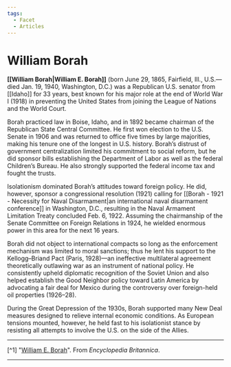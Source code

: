 ```yaml
---
tags:
  - Facet
  - Articles
---
```

# William Borah

**[[William Borah|William E. Borah]]** (born June 29, 1865, Fairfield, Ill., U.S.—died Jan. 19, 1940, Washington, D.C.) was a Republican U.S. senator from [[Idaho]] for 33 years, best known for his major role at the end of World War I (1918) in preventing the United States from joining the League of Nations and the World Court.

Borah practiced law in Boise, Idaho, and in 1892 became chairman of the Republican State Central Committee. He first won election to the U.S. Senate in 1906 and was returned to office five times by large majorities, making his tenure one of the longest in U.S. history. Borah’s distrust of government centralization limited his commitment to social reform, but he did sponsor bills establishing the Department of Labor as well as the federal Children’s Bureau. He also strongly supported the federal income tax and fought the trusts.

Isolationism dominated Borah’s attitudes toward foreign policy. He did, however, sponsor a congressional resolution (1921) calling for [[Borah - 1921 - Necessity for Naval Disarmament|an international naval disarmament conference]] in Washington, D.C., resulting in the Naval Armament Limitation Treaty concluded Feb. 6, 1922. Assuming the chairmanship of the Senate Committee on Foreign Relations in 1924, he wielded enormous power in this area for the next 16 years.

Borah did not object to international compacts so long as the enforcement mechanism was limited to moral sanctions; thus he lent his support to the Kellogg–Briand Pact (Paris, 1928)—an ineffective multilateral agreement theoretically outlawing war as an instrument of national policy. He consistently upheld diplomatic recognition of the Soviet Union and also helped establish the Good Neighbor policy toward Latin America by advocating a fair deal for Mexico during the controversy over foreign-held oil properties (1926–28).

During the Great Depression of the 1930s, Borah supported many New Deal measures designed to relieve internal economic conditions. As European tensions mounted, however, he held fast to his isolationist stance by resisting all attempts to involve the U.S. on the side of the Allies.

--- 

[^1] "[William E. Borah](https://www.britannica.com/biography/William-E-Borah)". From *Encyclopedia Britannica*.

--- 

